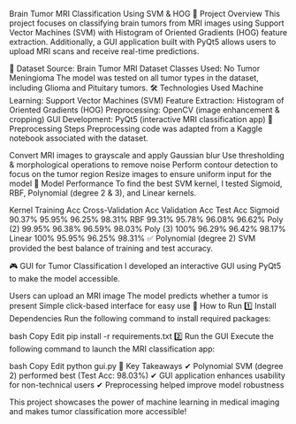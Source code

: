 Brain Tumor MRI Classification Using SVM & HOG
📌 Project Overview
This project focuses on classifying brain tumors from MRI images using Support Vector Machines (SVM) with Histogram of Oriented Gradients (HOG) feature extraction. Additionally, a GUI application built with PyQt5 allows users to upload MRI scans and receive real-time predictions.

📂 Dataset
Source: Brain Tumor MRI Dataset
Classes Used:
No Tumor
Meningioma
The model was tested on all tumor types in the dataset, including Glioma and Pituitary tumors.
🛠️ Technologies Used
Machine Learning: Support Vector Machines (SVM)
Feature Extraction: Histogram of Oriented Gradients (HOG)
Preprocessing: OpenCV (image enhancement & cropping)
GUI Development: PyQt5 (interactive MRI classification app)
🧹 Preprocessing Steps
Preprocessing code was adapted from a Kaggle notebook associated with the dataset.

Convert MRI images to grayscale and apply Gaussian blur
Use thresholding & morphological operations to remove noise
Perform contour detection to focus on the tumor region
Resize images to ensure uniform input for the model
🔬 Model Performance
To find the best SVM kernel, I tested Sigmoid, RBF, Polynomial (degree 2 & 3), and Linear kernels.

Kernel	Training Acc	Cross-Validation Acc	Validation Acc	Test Acc
Sigmoid	90.37%	95.95%	96.25%	98.31%
RBF	99.31%	95.78%	96.08%	96.62%
Poly (2)	99.95%	96.38%	96.59%	98.03%
Poly (3)	100%	96.29%	96.42%	98.17%
Linear	100%	95.95%	96.25%	98.31%
✅ Polynomial (degree 2) SVM provided the best balance of training and test accuracy.

🎮 GUI for Tumor Classification
I developed an interactive GUI using PyQt5 to make the model accessible.

Users can upload an MRI image
The model predicts whether a tumor is present
Simple click-based interface for easy use
🚀 How to Run
1️⃣ Install Dependencies
Run the following command to install required packages:

bash
Copy
Edit
pip install -r requirements.txt
2️⃣ Run the GUI
Execute the following command to launch the MRI classification app:

bash
Copy
Edit
python gui.py
📌 Key Takeaways
✔ Polynomial SVM (degree 2) performed best (Test Acc: 98.03%)
✔ GUI application enhances usability for non-technical users
✔ Preprocessing helped improve model robustness

This project showcases the power of machine learning in medical imaging and makes tumor classification more accessible!
